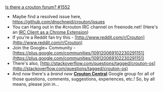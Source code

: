 [Is there a crouton forum? #1552](https://github.com/dnschneid/crouton/issues/1552)

* Maybe find a resolved issue here, https://github.com/dnschneid/crouton/issues
* You can Hang out in the #crouton IRC channel on freenode.net! (Here's an [IRC Client as a Chrome Extension](https://chrome.google.com/webstore/detail/circ/bebigdkelppomhhjaaianniiifjbgocn?hl=en))
* If you're a Reddit fan try this - [http://www.reddit.com/r/Crouton](http://www.reddit.com/r/Crouton)
* Join the Google+ Community - [https://plus.google.com/communities/109120069102230291151](https://plus.google.com/communities/109120069102230291151)
* There's also, [http://stackoverflow.com/questions/tagged/crouton-os](http://stackoverflow.com/questions/tagged/crouton-os)
* And now there's a *brand new* **[Crouton Central](https://groups.google.com/forum/#!forum/crouton-central)** Google group for all of those questions, comments, suggestions, experiences, etc.! 
So, by all means, please join in...